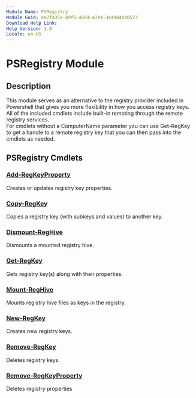 ```yaml
---
Module Name: PSRegistry
Module Guid: ea7fa35e-49f6-4594-a7e4-344984da0523
Download Help Link:
Help Version: 1.0
Locale: en-US
---
```


# PSRegistry Module
## Description
This module serves as an alternative to the registry provider included in Powershell that gives you more flexibility in how you access registry keys.  
All of the included cmdlets include built-in remoting through the remote registry services.  
For cmdlets without a ComputerName parameter you can use Get-RegKey to get a handle to a remote registry key that you can then pass into the cmdlets as needed.

## PSRegistry Cmdlets
### [Add-RegKeyProperty](Add-RegKeyProperty.md)
Creates or updates registry key properties.

### [Copy-RegKey](Copy-RegKey.md)
Copies a registry key (with subkeys and values) to another key.

### [Dismount-RegHive](Dismount-RegHive.md)
Dismounts a mounted registry hive.

### [Get-RegKey](Get-RegKey.md)
Gets registry key(s) along with their properties.

### [Mount-RegHive](Mount-RegHive.md)
Mounts registry hive files as keys in the registry.

### [New-RegKey](New-RegKey.md)
Creates new registry keys.

### [Remove-RegKey](Remove-RegKey.md)
Deletes registry keys.

### [Remove-RegKeyProperty](Remove-RegKeyProperty.md)
Deletes registry properties

